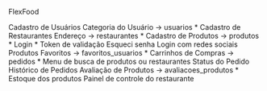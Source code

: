 FlexFood

Cadastro de Usuários
	Categoria do Usuário
	-> usuarios *
Cadastro de Restaurantes
	Endereço
	-> restaurantes *
Cadastro de Produtos
	-> produtos *
Login *
	Token de validação
	Esqueci senha
	Login com redes sociais
Produtos Favoritos
	-> favoritos_usuarios *
Carrinhos de Compras
	-> pedidos *
Menu de busca de produtos ou restaurantes
Status do Pedido
Histórico de Pedidos
Avaliação de Produtos
	-> avaliacoes_produtos *
Estoque dos produtos
Painel de controle do restaurante
	
